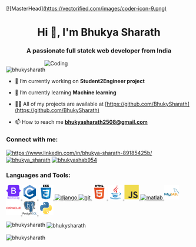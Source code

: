 [![MasterHead][(https://vectorified.com/images/coder-icon-9.png)](https://BhukySharath.io)
<h1 align="center">Hi 👋, I'm Bhukya Sharath</h1>
<h3 align="center">A passionate full statck web developer from India</h3>
<img align="right" alt="Coding" width="400" src="https://tse4.mm.bing.net/th?id=OIP.gZCh3ODa9uVscF26bgfSfwHaFj&pid=Api&P=0&h=180">
<p align="left"> <img src="https://komarev.com/ghpvc/?username=bhukysharath&label=Profile%20views&color=0e75b6&style=flat" alt="bhukysharath" /> </p>

- 🔭 I’m currently working on **Student2Engineer project**

- 🌱 I’m currently learning **Machine learning**

- 👨‍💻 All of my projects are available at [https://github.com/BhukySharath](https://github.com/BhukySharath)

- 📫 How to reach me **bhukyasharath2508@gmail.com**

<h3 align="left">Connect with me:</h3>
<p align="left">
<a href="https://linkedin.com/in/https://www.linkedin.com/in/bhukya-sharath-89185425b/" target="blank"><img align="center" src="https://raw.githubusercontent.com/rahuldkjain/github-profile-readme-generator/master/src/images/icons/Social/linked-in-alt.svg" alt="https://www.linkedin.com/in/bhukya-sharath-89185425b/" height="30" width="40" /></a>
<a href="https://www.leetcode.com/bhukya_sharath" target="blank"><img align="center" src="https://raw.githubusercontent.com/rahuldkjain/github-profile-readme-generator/master/src/images/icons/Social/leet-code.svg" alt="bhukya_sharath" height="30" width="40" /></a>
<a href="https://auth.geeksforgeeks.org/user/bhukyashab954" target="blank"><img align="center" src="https://raw.githubusercontent.com/rahuldkjain/github-profile-readme-generator/master/src/images/icons/Social/geeks-for-geeks.svg" alt="bhukyashab954" height="30" width="40" /></a>
</p>

<h3 align="left">Languages and Tools:</h3>
<p align="left"> <a href="https://getbootstrap.com" target="_blank" rel="noreferrer"> <img src="https://raw.githubusercontent.com/devicons/devicon/master/icons/bootstrap/bootstrap-plain-wordmark.svg" alt="bootstrap" width="40" height="40"/> </a> <a href="https://www.cprogramming.com/" target="_blank" rel="noreferrer"> <img src="https://raw.githubusercontent.com/devicons/devicon/master/icons/c/c-original.svg" alt="c" width="40" height="40"/> </a> <a href="https://www.w3schools.com/css/" target="_blank" rel="noreferrer"> <img src="https://raw.githubusercontent.com/devicons/devicon/master/icons/css3/css3-original-wordmark.svg" alt="css3" width="40" height="40"/> </a> <a href="https://www.djangoproject.com/" target="_blank" rel="noreferrer"> <img src="https://cdn.worldvectorlogo.com/logos/django.svg" alt="django" width="40" height="40"/> </a> <a href="https://git-scm.com/" target="_blank" rel="noreferrer"> <img src="https://www.vectorlogo.zone/logos/git-scm/git-scm-icon.svg" alt="git" width="40" height="40"/> </a> <a href="https://www.w3.org/html/" target="_blank" rel="noreferrer"> <img src="https://raw.githubusercontent.com/devicons/devicon/master/icons/html5/html5-original-wordmark.svg" alt="html5" width="40" height="40"/> </a> <a href="https://www.java.com" target="_blank" rel="noreferrer"> <img src="https://raw.githubusercontent.com/devicons/devicon/master/icons/java/java-original.svg" alt="java" width="40" height="40"/> </a> <a href="https://developer.mozilla.org/en-US/docs/Web/JavaScript" target="_blank" rel="noreferrer"> <img src="https://raw.githubusercontent.com/devicons/devicon/master/icons/javascript/javascript-original.svg" alt="javascript" width="40" height="40"/> </a> <a href="https://www.mathworks.com/" target="_blank" rel="noreferrer"> <img src="https://upload.wikimedia.org/wikipedia/commons/2/21/Matlab_Logo.png" alt="matlab" width="40" height="40"/> </a> <a href="https://www.mysql.com/" target="_blank" rel="noreferrer"> <img src="https://raw.githubusercontent.com/devicons/devicon/master/icons/mysql/mysql-original-wordmark.svg" alt="mysql" width="40" height="40"/> </a> <a href="https://www.oracle.com/" target="_blank" rel="noreferrer"> <img src="https://raw.githubusercontent.com/devicons/devicon/master/icons/oracle/oracle-original.svg" alt="oracle" width="40" height="40"/> </a> <a href="https://www.postgresql.org" target="_blank" rel="noreferrer"> <img src="https://raw.githubusercontent.com/devicons/devicon/master/icons/postgresql/postgresql-original-wordmark.svg" alt="postgresql" width="40" height="40"/> </a> <a href="https://www.python.org" target="_blank" rel="noreferrer"> <img src="https://raw.githubusercontent.com/devicons/devicon/master/icons/python/python-original.svg" alt="python" width="40" height="40"/> </a> </p>

<p><img align="left" src="https://github-readme-stats.vercel.app/api/top-langs?username=bhukysharath&show_icons=true&locale=en&layout=compact" alt="bhukysharath" /></p>

<p>&nbsp;<img align="center" src="https://github-readme-stats.vercel.app/api?username=bhukysharath&show_icons=true&locale=en" alt="bhukysharath" /></p>

<p><img align="center" src="https://github-readme-streak-stats.herokuapp.com/?user=bhukysharath&" alt="bhukysharath" /></p>
